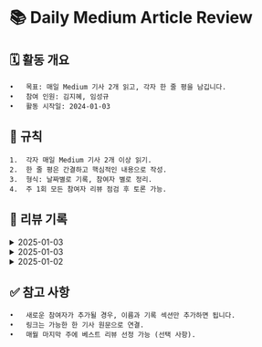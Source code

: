 # 📚 Daily Medium Article Review

## 🗓️ 활동 개요
	•	목표: 매일 Medium 기사 2개 읽고, 각자 한 줄 평을 남깁니다.
	•	참여 인원: 김지혜, 임성규
	•	활동 시작일: 2024-01-03

## 🌟 규칙
	1.	각자 매일 Medium 기사 2개 이상 읽기.
	2.	한 줄 평은 간결하고 핵심적인 내용으로 작성.
	3.	형식: 날짜별로 기록, 참여자 별로 정리.
	4.	주 1회 모든 참여자 리뷰 점검 후 토론 가능.

## 📝 리뷰 기록

<details>
	
<summary>2025-01-03</summary>

| **참여자** | **기사 제목**                  | **링크**      | **한 줄 평**                       |
|------------|--------------------------------|---------------|------------------------------------|
| 임성규      | Kotlin 2.0.0: A New Era in Kotlin Development          | [Link](https://halilozel1903.medium.com/kotlin-2-0-0-a-new-era-in-kotlin-development-14db8f6ec87c)     | kotliin2.0.0 메인 릴리즈에서 많은 것들이 발전했다. 최적화를 통해 컴파일러의 성능과 효율이 좋아졌으며 kotlin 기능중 일부인 kotlin multiplatform 기능이 강화됬다. 더많은 플랫폼과 타겟을 지원하여 kotlin multiplatform을 적용할 수 있게 되었으며, 다른 언어, 플랫폼과 상호운영성이 더 좋아져 기존 프로젝트에 적용시키는데 부담이 줄어들었다.  |

</details>

<details>
	
<summary>2025-01-03</summary>

| **참여자** | **기사 제목**                  | **링크**      | **한 줄 평**                       |
|------------|--------------------------------|---------------|------------------------------------|
| 김지혜      | Optimizing React Performance: Strategies to Avoid Unnecessary Re-Renders | [Link](https://javascript.plainenglish.io/optimizing-react-performance-strategies-to-avoid-unnecessary-re-renders-f8110b4e37b2)     | 렌더링 빈도 줄이는 방법 [추가 요약](https://kzh4295.tistory.com/43) |
| 김지혜      | A Guide to Building Reusable React Components | [Link](https://medium.com/@rashmipatil24/reusable-react-components-7b025f232ca4)     | 재사용 가능한 컴포넌트 |
| 임성규      | Are you a software developer or a software engineer?          | [Link](https://medium.com/@stevebishop_89684/are-you-a-software-developer-or-a-software-engineer-60a975502037)     | software engineer는 과학적 원리, 원칙을 활용하며 소프트웨어를 디자인하고 기술적 전문성을 다지는 역할에 가까우며, developer는 소프트웨어를 관리하고 설계된 디자인을 실행하는 역할에 가깝다. |
| 임성규      | How We Doubled the Performance of Our App When Using GUID/UUID Primary Keys in SQL          | [Link](https://medium.com/itnext/how-we-doubled-the-performance-of-our-app-when-using-guid-uuid-primary-keys-in-sql-f9e43d228e1e)     | GUID/UUID를 사용할 때, db성능을 두배 향상시킨 경험 - 클러스터형 인덱스 사용, 인덱스 접두사 사용 etc |
</details>

<details>
	
<summary>2025-01-02</summary>

| **참여자** | **기사 제목**                   | **링크**       | **한 줄 평**                      |
|------------|---------------------------------|---------------|-----------------------------------|
| 홍길동      | Effective Remote Work Strategies | [Link](#)     | 리모트 근무 생산성 팁이 실용적이었다. |
| 김철수      | Introduction to Machine Learning | [Link](#)     | 초심자에게 적합한 ML 개요를 잘 제공. |
| 김지혜      | Stop Overusing Console.log! Here's Why 🚫 (And Better Alternatives) | [Link](https://medium.com/stackademic/stop-overusing-console-log-heres-why-and-better-alternatives-e5e05ea69e75)     | console.log -> dir / clear / group - groupEnd / table / time - timeEnd  사용하여 파편화된 디버깅이 아닌 그룹화 또는 명확하여야한다 [추가 요약](https://kzh4295.tistory.com/42) |
| 김지혜      | Why Netflix Shifted from React to Vanilla JavaScript | [Link](https://medium.com/@lbq999/why-netflix-shifted-from-react-to-vanilla-javascript-be5a479ca14e)     | 넷플릭스에서 2017부터 정적인 페이지는 React -> vanillJS로 이관 중 |
</details>

## ✅ 참고 사항
	•	새로운 참여자가 추가될 경우, 이름과 기록 섹션만 추가하면 됩니다.
	•	링크는 가능한 한 기사 원문으로 연결.
	•	매월 마지막 주에 베스트 리뷰 선정 가능 (선택 사항).
